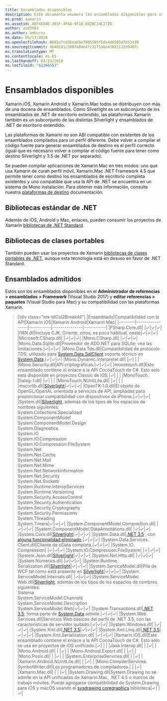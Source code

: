 ```yaml
---
title: Ensamblados disponibles
description: Este documento enumera los ensamblados disponibles para su uso en Xamarin.iOS, Xamarin.Android y Xamarin.Mac. También incluye vínculos a documentación sobre bibliotecas de .NET Standard y bibliotecas de clases portables.
ms.prod: xamarin
ms.assetid: AEF4ED0E-391F-4FA4-9F18-842BC24C272D
author: asb3993
ms.author: amburns
ms.date: 03/13/2018
ms.openlocfilehash: 8882a7cd36eab5e7905585f5de4d6585dfb53439
ms.sourcegitcommit: 4b402d1c508fa84e4fc3171a6e43b811323948fc
ms.translationtype: MT
ms.contentlocale: es-ES
ms.lasthandoff: 04/23/2019
ms.locfileid: "61266553"
---
```

# <a name="available-assemblies"></a>Ensamblados disponibles

Xamarin.iOS, Xamarin.Android y Xamarin.Mac todos se distribuyen con más de una docena de ensamblados. Como Silverlight es un subconjunto de los ensamblados de .NET de escritorio extendido, las plataformas Xamarin también es un subconjunto de las distintas Silverlight y ensamblados de .NET de escritorio extendido.

Las plataformas de Xamarin no son ABI compatible con existentes de los ensamblados compilados para un perfil diferente. Debe volver a compilar el código fuente para generar ensamblados de destino es el perfil correcto (igual que es necesario volver a compilar el código fuente para tener como destino Silverlight y 3.5 de .NET por separado).

Se pueden compilar aplicaciones de Xamarin.Mac en tres modos: uno que usa Xamarin de curah perfil móvil, Xamarin.Mac .NET Framework 4.5 que permite tener como destino los ensamblados de escritorio completa existentes y uno compatible que usa la API de .NET se encuentra en un sistema de Mono instalación. Para obtener más información, consulte nuestra [plataformas de destino](~/mac/platform/target-framework.md) documentación.

## <a name="net-standard-libraries"></a>Bibliotecas estándar de .NET

Además de iOS, Android y Mac, enlaces, pueden consumir los proyectos de Xamarin [bibliotecas de .NET Standard](~/cross-platform/app-fundamentals/net-standard.md).

## <a name="portable-class-libraries"></a>Bibliotecas de clases portables

También pueden usar los proyectos de Xamarin [bibliotecas de clases portables de .NET](~/cross-platform/app-fundamentals/pcl.md), aunque esta tecnología está en desuso en favor de .NET Standard.

## <a name="supported-assemblies"></a>Ensamblados admitidos

Estos son los ensamblados disponibles en el **Administrador de referencias > ensamblados > Framework** (Visual Studio 2017) y **editar referencias > paquetes** (Visual Studio para Mac) y su compatibilidad con las plataformas Xamarin.

> [!div class="mx-tdCol2BreakAll"]
> |Ensamblado|Compatibilidad con la API|Xamarin iOS|Xamarin Android|Xamarin Mac|
> |--------|-----------------|-----------|---------------|-----------|
> |FSharp.Core.dll| |✓|✓|✓|
> |l18N.dll|Incluye CJK, Oriente, otros, es poco habitual, oeste|✓|✓|✓|
> |Microsoft.CSharp.dll| |✓|✓|✓|
> |Mono.CSharp.dll| |✓|✓|✓|
> |Mono.Data.Sqlite.dll|Proveedor de ADO.NET para SQLite; vea las limitaciones.|✓|✓|✓|
> |Mono.Data.Tds.dll|Compatibilidad de protocolo TDS; utilizado para [System.Data.SqlClient](xref:System.Data.SqlClient) soporte técnico en [System.Data](xref:System.Data).|✓|✓|✓|
> |Mono.Dynamic.&#8203;Interpreter.dll| |✓| | |
> |Mono.Security.dll|API criptográficas.|✓|✓|✓|
> |monotouch.dll|Este ensamblado contiene el enlace a la API CocoaTouch de C#. Esto solo está disponible en proyectos Classic de iOS.|✓| | |
> |MonoTouch.&#8203;Dialog-1.dll| |✓| | |
> |MonoTouch.&#8203;NUnitLite.dll| |✓| | |
> |mscorlib.dll|[Silverlight](https://msdn.microsoft.com/library/cc838194(VS.95).aspx)|✓|✓|✓|
> |OpenTK-1.0.dll|El objeto de OpenGL/OpenAL orientada a servicios de API, ampliadas para proporcionar compatibilidad con dispositivos de iPhone.|✓|✓|✓|
> |System.dll|[Silverlight](https://msdn.microsoft.com/library/cc838194(VS.95).aspx), además de los tipos de los espacios de nombres siguientes:<br />System.Collections.Specialized<br />System.&#8203;ComponentModel<br />System.ComponentModel.Design<br />System.Diagnostics<br />System.IO<br />System.IO.Compression<br />System.IO.Compression.FileSystem<br />System.Net<br />System.Net.Cache<br />System.Net.Mail<br />System.Net.Mime<br />System.Net.&#8203;NetworkInformation<br />System.Net.Security<br />System.Net.Sockets<br />System.Runtime.&#8203;InteropServices<br />System.Runtime.Versioning<br />System.Security.&#8203;AccessControl<br />System.Security.Authentication<br />System.Security.&#8203;Cryptography<br />System.Security.Permissions<br />System.Threading<br />System.Timers|✓|✓|✓|
> |System.&#8203;ComponentModel.&#8203;Composition.dll| |✓|✓|✓|
> |System.&#8203;ComponentModel.&#8203;DataAnnotations.dll| |✓|✓|✓|
> |System.Core.dll|[Silverlight](https://msdn.microsoft.com/library/cc838194(VS.95).aspx)|✓|✓|✓|
> |System.Data.dll|[.NET 3.5](https://msdn.microsoft.com/library/ms229335.aspx) , con [alguna funcionalidad eliminado](~/ios/data-cloud/system.data.md).|✓|✓|✓|
> |System.Data.&#8203;Services.&#8203;Client.dll|Cliente de oData completa.|✓|✓|✓|
> |System.IO.&#8203;Compression| |✓|✓|✓|
> |System.IO.&#8203;Compression.&#8203;FileSystem| |✓|✓|✓|
> |System.Json.dll|[Silverlight](https://msdn.microsoft.com/library/cc838194(VS.95).aspx)|✓|✓|✓|
> |System.Net.&#8203;Http.dll| |✓|✓|✓|
> |System.&#8203;Numerics.dll| |✓|✓|✓|
> |System.Runtime.&#8203;Serialization.dll|[Silverlight](https://msdn.microsoft.com/library/cc838194(VS.95).aspx)|✓|✓|✓|
> |System.&#8203;ServiceModel.dll|Pila de WCF tal como está presente en [Silverlight](https://msdn.microsoft.com/library/cc838194(VS.95).aspx)|✓|✓|✓|
> |System.&#8203;ServiceModel.&#8203;Internals.dll| |✓|✓|✓|
> |System.&#8203;ServiceModel.&#8203;Web.dll|[Silverlight](https://msdn.microsoft.com/library/cc838194(VS.95).aspx), además de los tipos de los espacios de nombres siguientes: <br />Sistema<br />System.ServiceModel.Channels<br />System.ServiceModel.Description<br />System.ServiceModel.Web|✓|✓|✓|
> |System.&#8203;Transactions.dll|[.NET 3.5](https://msdn.microsoft.com/library/ms229335.aspx); forma parte de [System.Data](~/ios/data-cloud/system.data.md) admite.|✓|✓|✓|
> |System.Web.&#8203;Services.dll|Servicios Web básicos del perfil de .NET 3.5, con las características de servidor quitado.|✓|✓|✓|
> |System.&#8203;Windows.dll| |✓|✓|✓|
> |System.&#8203;Xml.dll|[.NET 3.5](https://msdn.microsoft.com/library/ms229335.aspx)|✓|✓|✓|
> |System.Xml.&#8203;Linq.dll|[.NET 3.5](https://msdn.microsoft.com/library/ms229335.aspx)|✓|✓|✓|
> |System.Xml.Serialization.dll| |✓|✓|✓|
> |Xamarin.iOS.dll|Este ensamblado contiene el enlace a la API CocoaTouch de C#. Esto solo se usa en proyectos de iOS unificado.|✓| | |
> |Java.Interop.dll| | |✓| |
> |Mono.Android.dll| | |✓| |
> |Mono.Android.&#8203;Export.dll| | |✓| |
> |Mono.Posix.dll| | |✓| |
> |System.&#8203;EnterpriseServices.dll| | |✓| |
> |Xamarin.Android.&#8203;NUnitLite.dll| | |✓| |
> |Mono.CompilerServices.&#8203;SymbolWriter.dll|Los programadores de compiladores.| | |✓|
> |Xamarin.Mac.dll| | | |✓|
> |System.&#8203;Drawing.dll|System.Drawing no se admite en la API unificadas de Xamarin.Mac, .NET 4.5 o marcos de trabajo móviles. Puede agregarse compatibilidad de System.Drawing para iOS y macOS usando el [sysdrawing coregraphics](https://github.com/mono/sysdrawing-coregraphics) biblioteca|✓| |✓|
